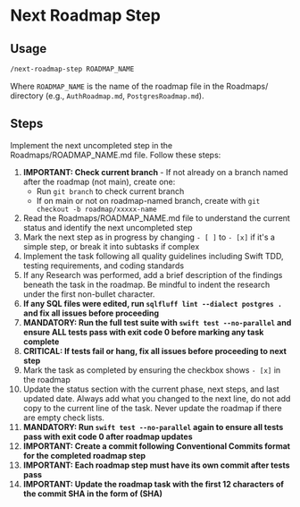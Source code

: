 # Next Roadmap Step

## Usage

```txt
/next-roadmap-step ROADMAP_NAME
```

Where `ROADMAP_NAME` is the name of the roadmap file in the Roadmaps/ directory (e.g., `AuthRoadmap.md`,
`PostgresRoadmap.md`).

## Steps

Implement the next uncompleted step in the Roadmaps/ROADMAP_NAME.md file. Follow these steps:

1. **IMPORTANT: Check current branch** - If not already on a branch named after the
   roadmap (not main), create one:
   - Run `git branch` to check current branch
   - If on main or not on roadmap-named branch, create with
     `git checkout -b roadmap/xxxxx-name`
2. Read the Roadmaps/ROADMAP_NAME.md file to understand the current status and identify
   the next uncompleted step
3. Mark the next step as in progress by changing `- [ ]` to `- [x]` if it's a simple step,
   or break it into subtasks if complex
4. Implement the task following all quality guidelines including Swift TDD, testing
   requirements, and coding standards
5. If any Research was performed, add a brief description of the findings beneath the task in the roadmap. Be mindful to
   indent the research under the first non-bullet character.
6. **If any SQL files were edited, run `sqlfluff lint --dialect postgres .` and fix
   all issues before proceeding**
7. **MANDATORY: Run the full test suite with `swift test --no-parallel` and ensure ALL tests pass
   with exit code 0 before marking any task complete**
8. **CRITICAL: If tests fail or hang, fix all issues before proceeding to next step**
9. Mark the task as completed by ensuring the checkbox shows `- [x]` in the roadmap
10. Update the status section with the current phase, next steps, and last updated date. Always add what you changed to
    the next line, do not add copy to the current line of the task. Never update the roadmap if there are empty check
    lists.
11. **MANDATORY: Run `swift test --no-parallel` again to ensure all tests pass with exit code 0 after roadmap updates**
12. **IMPORTANT: Create a commit following Conventional Commits format for the completed roadmap step**
13. **IMPORTANT: Each roadmap step must have its own commit after tests pass**
14. **IMPORTANT: Update the roadmap task with the first 12 characters of the commit SHA in the form of (SHA)**

